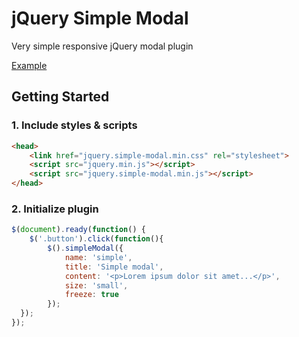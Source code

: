 # jQuery Simple Modal
Very simple responsive jQuery modal plugin

[Example](https://maximzhurkin.github.io/jquery-simple-modal/)

## Getting Started
### 1. Include styles & scripts
```html
<head>
    <link href="jquery.simple-modal.min.css" rel="stylesheet">
    <script src="jquery.min.js"></script>
    <script src="jquery.simple-modal.min.js"></script>
</head>
```
### 2. Initialize plugin
```javascript
$(document).ready(function() {
	$('.button').click(function(){
		$().simpleModal({
			name: 'simple',
			title: 'Simple modal',
			content: '<p>Lorem ipsum dolor sit amet...</p>',
			size: 'small',
			freeze: true
		});
  });
});
```
